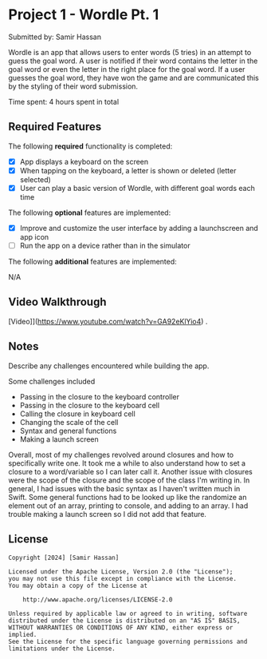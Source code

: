 # Project 1 - Wordle Pt. 1

Submitted by: Samir Hassan

Wordle is an app that allows users to enter words (5 tries) in an attempt to guess the goal word. A user is notified if their word contains the letter in the goal word or even the letter in the right place for the goal word. If a user guesses the goal word, they have won the game and are communicated this by the styling of their word submission.

Time spent: 4 hours spent in total

## Required Features

The following **required** functionality is completed:

- [X] App displays a keyboard on the screen
- [X] When tapping on the keyboard, a letter is shown or deleted (letter selected)
- [X] User can play a basic version of Wordle, with different goal words each time

The following **optional** features are implemented:

- [X] Improve and customize the user interface by adding a launchscreen and app icon
- [ ] Run the app on a device rather than in the simulator

The following **additional** features are implemented:

N/A

## Video Walkthrough

[Video]](https://www.youtube.com/watch?v=GA92eKlYio4) .

## Notes

Describe any challenges encountered while building the app.

Some challenges included 
- Passing in the closure to the keyboard controller
- Passing in the closure to the keyboard cell
- Calling the closure in keyboard cell
- Changing the scale of the cell
- Syntax and general functions
- Making a launch screen

Overall, most of my challenges revolved around closures and how to specifically write one. It took me a while to also understand how to set a closure to a word/variable so I can later call it. Another issue with closures were the scope of the closure and the scope of the class I'm writing in. In general, I had issues with the basic syntax as I haven't written much in Swift. Some general functions had to be looked up like the randomize an element out of an array, printing to console, and adding to an array. I had trouble making a launch screen so I did not add that feature.

## License

    Copyright [2024] [Samir Hassan]

    Licensed under the Apache License, Version 2.0 (the "License");
    you may not use this file except in compliance with the License.
    You may obtain a copy of the License at

        http://www.apache.org/licenses/LICENSE-2.0

    Unless required by applicable law or agreed to in writing, software
    distributed under the License is distributed on an "AS IS" BASIS,
    WITHOUT WARRANTIES OR CONDITIONS OF ANY KIND, either express or implied.
    See the License for the specific language governing permissions and
    limitations under the License.
